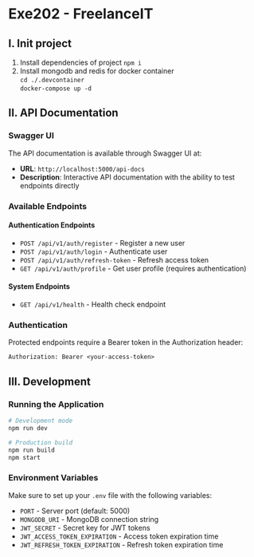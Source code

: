 # Exe202 - FreelanceIT

## I. Init project
1. Install dependencies of project `npm i`
2. Install mongodb and redis for docker container   
`cd ./.devcontainer`  
`docker-compose up -d`  

## II. API Documentation

### Swagger UI
The API documentation is available through Swagger UI at:
- **URL**: `http://localhost:5000/api-docs`
- **Description**: Interactive API documentation with the ability to test endpoints directly

### Available Endpoints

#### Authentication Endpoints
- `POST /api/v1/auth/register` - Register a new user
- `POST /api/v1/auth/login` - Authenticate user
- `POST /api/v1/auth/refresh-token` - Refresh access token
- `GET /api/v1/auth/profile` - Get user profile (requires authentication)

#### System Endpoints
- `GET /api/v1/health` - Health check endpoint

### Authentication
Protected endpoints require a Bearer token in the Authorization header:
```
Authorization: Bearer <your-access-token>
```

## III. Development

### Running the Application
```bash
# Development mode
npm run dev

# Production build
npm run build
npm start
```

### Environment Variables
Make sure to set up your `.env` file with the following variables:
- `PORT` - Server port (default: 5000)
- `MONGODB_URI` - MongoDB connection string
- `JWT_SECRET` - Secret key for JWT tokens
- `JWT_ACCESS_TOKEN_EXPIRATION` - Access token expiration time
- `JWT_REFRESH_TOKEN_EXPIRATION` - Refresh token expiration time
